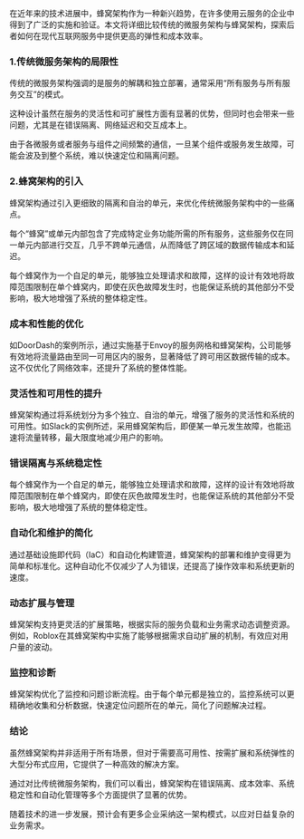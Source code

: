 在近年来的技术进展中，蜂窝架构作为一种新兴趋势，在许多使用云服务的企业中得到了广泛的实施和验证。本文将详细比较传统的微服务架构与蜂窝架构，探索后者如何在现代互联网服务中提供更高的弹性和成本效率。



### 1.传统微服务架构的局限性

传统的微服务架构强调的是服务的解耦和独立部署，通常采用“所有服务与所有服务交互”的模式。

这种设计虽然在服务的灵活性和可扩展性方面有显著的优势，但同时也会带来一些问题，尤其是在错误隔离、网络延迟和交互成本上。

由于各微服务或者服务与组件之间频繁的通信，一旦某个组件或服务发生故障，可能会波及到整个系统，难以快速定位和隔离问题。



### 2.蜂窝架构的引入

蜂窝架构通过引入更细致的隔离和自治的单元，来优化传统微服务架构中的一些痛点。

每个“蜂窝”或单元内部包含了完成特定业务功能所需的所有服务，这些服务仅在同一单元内部进行交互，几乎不跨单元通信，从而降低了跨区域的数据传输成本和延迟。

每个蜂窝作为一个自足的单元，能够独立处理请求和故障，这样的设计有效地将故障范围限制在单个蜂窝内，即使在灰色故障发生时，也能保证系统的其他部分不受影响，极大地增强了系统的整体稳定性。



### 成本和性能的优化

如DoorDash的案例所示，通过实施基于Envoy的服务网格和蜂窝架构，公司能够有效地将流量路由至同一可用区内的服务，显著降低了跨可用区数据传输的成本。这不仅优化了网络效率，还提升了系统的整体性能。



### 灵活性和可用性的提升

蜂窝架构通过将系统划分为多个独立、自治的单元，增强了服务的灵活性和系统的可用性。如Slack的实例所述，采用蜂窝架构后，即便某一单元发生故障，也能迅速将流量转移，最大限度地减少用户的影响。



### 错误隔离与系统稳定性

每个蜂窝作为一个自足的单元，能够独立处理请求和故障，这样的设计有效地将故障范围限制在单个蜂窝内，即使在灰色故障发生时，也能保证系统的其他部分不受影响，极大地增强了系统的整体稳定性。



### 自动化和维护的简化

通过基础设施即代码（IaC）和自动化构建管道，蜂窝架构的部署和维护变得更为简单和标准化。这种自动化不仅减少了人为错误，还提高了操作效率和系统更新的速度。



### 动态扩展与管理

蜂窝架构支持更灵活的扩展策略，根据实际的服务负载和业务需求动态调整资源。例如，Roblox在其蜂窝架构中实施了能够根据需求自动扩展的机制，有效应对用户量的波动。



### 监控和诊断

蜂窝架构优化了监控和问题诊断流程。由于每个单元都是独立的，监控系统可以更精确地收集和分析数据，快速定位问题所在的单元，简化了问题解决过程。



### 结论

虽然蜂窝架构并非适用于所有场景，但对于需要高可用性、按需扩展和系统弹性的大型分布式应用，它提供了一种高效的解决方案。

通过对比传统微服务架构，我们可以看出，蜂窝架构在错误隔离、成本效率、系统稳定性和自动化管理等多个方面提供了显著的优势。

随着技术的进一步发展，预计会有更多企业采纳这一架构模式，以应对日益复杂的业务需求。